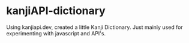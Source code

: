 # kanjiAPI-dictionary
Using kanjiapi.dev, created a little Kanji Dictionary. Just mainly used for experimenting with javascript and API's.
